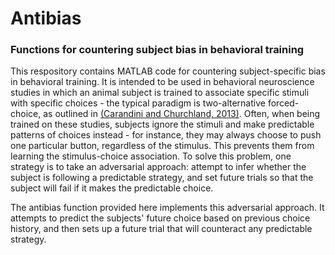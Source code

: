 # Antibias
### Functions for countering subject bias in behavioral training

This respository contains MATLAB code for countering subject-specific bias in behavioral training. It is intended to be used in behavioral neuroscience studies in which an animal subject is trained to associate specific stimuli with specific choices - the typical paradigm is two-alternative forced-choice, as outlined in [(Carandini and Churchland, 2013)](https://www.ncbi.nlm.nih.gov/pmc/articles/PMC4105200/). Often, when being trained on these studies, subjects ignore the stimuli and make predictable patterns of choices instead - for instance, they may always choose to push one particular button, regardless of the stimulus. This prevents them from learning the stimulus-choice association. To solve this problem, one strategy is to take an adversarial approach: attempt to infer whether the subject is following a predictable strategy, and set future trials so that the subject will fail if it makes the predictable choice.

The antibias function provided here implements this adversarial approach. It attempts to predict the subjects' future choice based on previous choice history, and then sets up a future trial that will counteract any predictable strategy.
